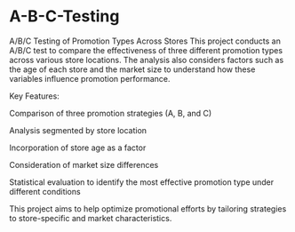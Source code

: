 # A-B-C-Testing
A/B/C Testing of Promotion Types Across Stores
This project conducts an A/B/C test to compare the effectiveness of three different promotion types across various store locations. The analysis also considers factors such as the age of each store and the market size to understand how these variables influence promotion performance.

Key Features:

Comparison of three promotion strategies (A, B, and C)

Analysis segmented by store location

Incorporation of store age as a factor

Consideration of market size differences

Statistical evaluation to identify the most effective promotion type under different conditions

This project aims to help optimize promotional efforts by tailoring strategies to store-specific and market characteristics.
